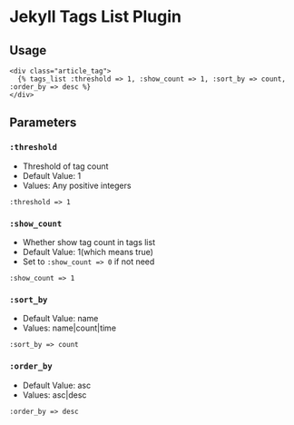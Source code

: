 # Jekyll Tags List Plugin

## Usage

```
<div class="article_tag">
  {% tags_list :threshold => 1, :show_count => 1, :sort_by => count, :order_by => desc %}
</div>
```

## Parameters

### ```:threshold```
* Threshold of tag count
* Default Value: 1
* Values: Any positive integers

```:threshold => 1```

### ```:show_count```
* Whether show tag count in tags list
* Default Value: 1(which means true)
* Set to ```:show_count => 0``` if not need

```:show_count => 1```

### ```:sort_by```
* Default Value: name
* Values: name|count|time

```:sort_by => count```

### ```:order_by```
* Default Value: asc
* Values: asc|desc

```:order_by => desc```
